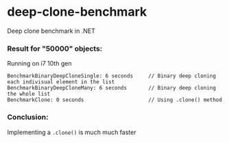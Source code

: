 # deep-clone-benchmark
Deep clone benchmark in .NET

### Result for "50000" objects:
Running on i7 10th gen

```
BenchmarkBinaryDeepCloneSingle: 6 seconds     // Binary deep cloning each indivisual element in the list
BenchmarkBinaryDeepCloneMany: 6 seconds       // Binary deep cloning the whole list
BenchmarkClone: 0 seconds                     // Using .clone() method
```

### Conclusion:
Implementing a `.clone()` is much much faster
